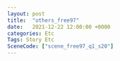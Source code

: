 ```yaml
---
layout: post
title:  "others_free97"
date:   2021-12-22 12:00:00 +0000
categories: Etc
Tags: Story Etc
SceneCode: ["scene_free97_q1_s20"]
---
```

